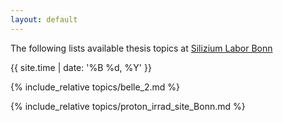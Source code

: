 ```yaml
---
layout: default
---
```


The following lists available thesis topics at [Silizium Labor Bonn](https://github.com/SiLab-Bonn)

{{ site.time | date: '%B %d, %Y' }}

{% include_relative topics/belle_2.md %}

{% include_relative topics/proton_irrad_site_Bonn.md %}

